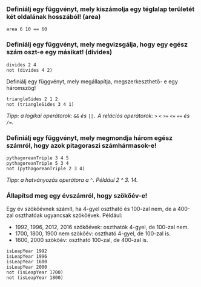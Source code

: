 ### Definiálj egy függvényt, mely kiszámolja egy téglalap területét két oldalának hosszából! (area)

```
area 6 10 == 60
```

### Definiálj egy függvényt, mely megvizsgálja, hogy egy egész szám oszt-e egy másikat! (divides)

```
divides 2 4
not (divides 4 2)
```

Definiálj egy függvényt, mely megállapítja, megszerkeszthető- e egy háromszög!

```
triangleSides 2 1 2
not (triangleSides 3 4 1)
```

_Tipp: a logikai operátorok: `&&` és `||.` A relációs operátorok: `>` `<` `>=` `<=` `==` és `/=`._

### Definiálj egy függvényt, mely megmondja három egész számról, hogy azok pitagoraszi számhármasok-e!

```
pythagoreanTriple 3 4 5
pythagoreanTriple 5 3 4
not (pythagoreanTriple 2 3 4)
```

_Tipp: a hatványozás operátora a `^`. Például 2 ^ 3. 14._

### Állapítsd meg egy évszámról, hogy szökőév-e!

Egy év szökőévnek számít, ha 4-gyel osztható és 100-zal nem, de a 400-zal oszthatóak ugyancsak szökőévek. Például:

- 1992, 1996, 2012, 2016 szökőévek: oszthatók 4-gyel, de 100-zal nem.
- 1700, 1800, 1900 nem szökőév: osztható 4-gyel, de 100-zal is.
- 1600, 2000 szökőév: osztható 100-zal, de 400-zal is.

```
isLeapYear 1992
isLeapYear 1996
isLeapYear 1600
isLeapYear 2000
not (isLeapYear 1700)
not (isLeapYear 1800)
```

